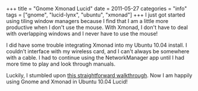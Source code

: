+++
title = "Gnome Xmonad Lucid"
date = 2011-05-27
categories = "info"
tags = ["gnome", "lucid-lynx", "ubuntu", "xmonad"]
+++
I just got started using tiling window managers because I find that I am a little more productive when I don't use the mouse. With Xmonad, I don't have to deal with overlapping windows and I never have to use the mouse!

I did have some trouble integrating Xmonad into my Ubuntu 10.04 install. I couldn't interface with my wireless card, and I can't always be somewhere with a cable. I had to continue using the NetworkManager app until I had more time to play and look through manuals.

Luckily, I stumbled upon [this straightforward walkthrough][dedlink]. Now I am happily using Gnome and Xmonad in Ubuntu 10.04 Lucid!


[dedlink]: http://markhansen.co.nz/xmonad-ubuntu-lucid
